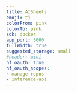```yaml
---
title: AISheets
emoji: 🗂️
colorFrom: pink
colorTo: pink
sdk: docker
app_port: 3000
fullWidth: true
suggested_storage: small
#header: mini
hf_oauth: true
hf_oauth_scopes:
- manage-repos
- inference-api
---
```



